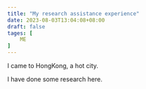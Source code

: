 ```yaml
---
title: "My research assistance experience"
date: 2023-08-03T13:04:08+08:00
draft: false
tages: [
    ME
]
---
```


I came to HongKong, a hot city.

<!--more-->

I have done some research here. 
